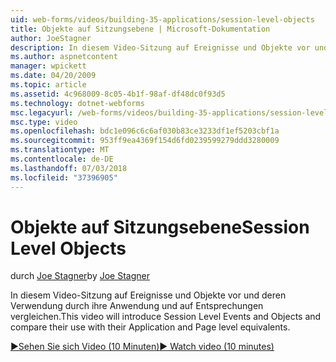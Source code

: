 ```yaml
---
uid: web-forms/videos/building-35-applications/session-level-objects
title: Objekte auf Sitzungsebene | Microsoft-Dokumentation
author: JoeStagner
description: In diesem Video-Sitzung auf Ereignisse und Objekte vor und deren Verwendung durch ihre Anwendung und auf Entsprechungen vergleichen.
ms.author: aspnetcontent
manager: wpickett
ms.date: 04/20/2009
ms.topic: article
ms.assetid: 4c968009-8c05-4b1f-98af-df48dc0f93d5
ms.technology: dotnet-webforms
msc.legacyurl: /web-forms/videos/building-35-applications/session-level-objects
msc.type: video
ms.openlocfilehash: bdc1e096c6c6af030b83ce3233df1ef5203cbf1a
ms.sourcegitcommit: 953ff9ea4369f154d6fd0239599279ddd3280009
ms.translationtype: MT
ms.contentlocale: de-DE
ms.lasthandoff: 07/03/2018
ms.locfileid: "37396905"
---
```

<a name="session-level-objects"></a><span data-ttu-id="455ac-103">Objekte auf Sitzungsebene</span><span class="sxs-lookup"><span data-stu-id="455ac-103">Session Level Objects</span></span>
====================
<span data-ttu-id="455ac-104">durch [Joe Stagner](https://github.com/JoeStagner)</span><span class="sxs-lookup"><span data-stu-id="455ac-104">by [Joe Stagner](https://github.com/JoeStagner)</span></span>

<span data-ttu-id="455ac-105">In diesem Video-Sitzung auf Ereignisse und Objekte vor und deren Verwendung durch ihre Anwendung und auf Entsprechungen vergleichen.</span><span class="sxs-lookup"><span data-stu-id="455ac-105">This video will introduce Session Level Events and Objects and compare their use with their Application and Page level equivalents.</span></span>

[<span data-ttu-id="455ac-106">&#9654;Sehen Sie sich Video (10 Minuten)</span><span class="sxs-lookup"><span data-stu-id="455ac-106">&#9654; Watch video (10 minutes)</span></span>](https://channel9.msdn.com/Blogs/ASP-NET-Site-Videos/session-level-objects)
